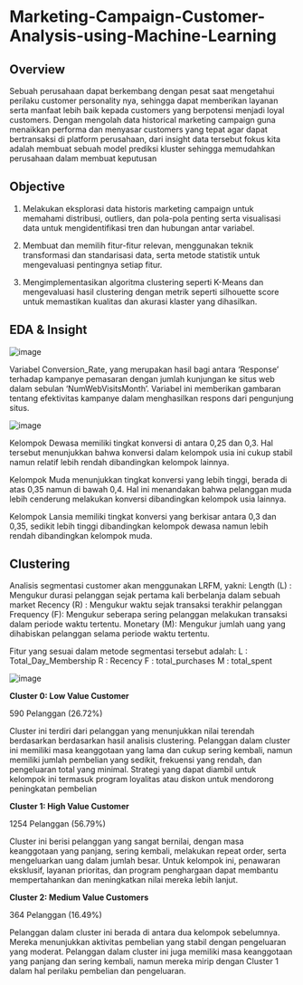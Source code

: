 ﻿# Marketing-Campaign-Customer-Analysis-using-Machine-Learning


## Overview

Sebuah perusahaan dapat berkembang dengan pesat saat mengetahui perilaku customer personality nya, sehingga dapat memberikan layanan serta manfaat lebih baik kepada customers yang berpotensi menjadi loyal customers. Dengan mengolah data historical marketing campaign guna menaikkan performa dan menyasar customers yang tepat agar dapat bertransaksi di platform perusahaan, dari insight data tersebut fokus kita adalah membuat sebuah model prediksi kluster sehingga memudahkan perusahaan dalam membuat keputusan 

## Objective

1. Melakukan eksplorasi data historis marketing campaign untuk memahami distribusi, outliers, dan pola-pola penting serta visualisasi data untuk mengidentifikasi tren dan hubungan antar variabel.

2. Membuat dan memilih fitur-fitur relevan, menggunakan teknik transformasi dan standarisasi data, serta metode statistik untuk mengevaluasi pentingnya setiap fitur.

3. Mengimplementasikan algoritma clustering seperti K-Means dan mengevaluasi hasil clustering dengan metrik seperti silhouette score untuk memastikan kualitas dan akurasi klaster yang dihasilkan.


## EDA & Insight
![image](https://github.com/txtmeyen11/Marketing-Campaign-Customer-Analysis-using-Machine-Learning/assets/126081314/65d959a7-21e3-4a78-8336-5ab19d8009b2)

Variabel Conversion_Rate, yang merupakan hasil bagi antara ‘Response’ terhadap kampanye pemasaran dengan jumlah kunjungan ke situs web dalam sebulan ‘NumWebVisitsMonth’. Variabel ini memberikan gambaran tentang efektivitas kampanye dalam menghasilkan respons dari pengunjung situs.

![image](https://github.com/txtmeyen11/Marketing-Campaign-Customer-Analysis-using-Machine-Learning/assets/126081314/127821c6-ccd9-4c7f-93ef-726da608dcce)

Kelompok Dewasa memiliki tingkat konversi di antara 0,25 dan 0,3. Hal tersebut menunjukkan bahwa konversi dalam kelompok usia ini cukup stabil namun relatif lebih rendah dibandingkan kelompok lainnya.

Kelompok Muda menunjukkan tingkat konversi yang lebih tinggi, berada di atas 0,35 namun di bawah 0,4. Hal ini menandakan bahwa pelanggan muda lebih cenderung melakukan konversi dibandingkan kelompok usia lainnya.

Kelompok Lansia memiliki tingkat konversi yang berkisar antara 0,3 dan 0,35, sedikit lebih tinggi dibandingkan kelompok dewasa namun lebih rendah dibandingkan kelompok muda.

## Clustering

Analisis segmentasi customer akan menggunakan LRFM, yakni:
Length (L) : Mengukur durasi pelanggan sejak pertama kali berbelanja dalam sebuah market
Recency (R) : Mengukur waktu sejak transaksi terakhir pelanggan
Frequency (F): Mengukur seberapa sering pelanggan melakukan transaksi dalam periode waktu tertentu.
Monetary (M): Mengukur jumlah uang yang dihabiskan pelanggan selama periode waktu tertentu.

Fitur yang sesuai dalam metode segmentasi tersebut adalah:
L : Total_Day_Membership
R : Recency
F : total_purchases
M : total_spent

![image](https://github.com/txtmeyen11/Marketing-Campaign-Customer-Analysis-using-Machine-Learning/assets/126081314/3bc13054-8844-4e2d-a833-e3014bf1b875)

**Cluster 0: Low Value Customer**

590 Pelanggan (26.72%)

Cluster ini terdiri dari pelanggan yang menunjukkan nilai terendah berdasarkan berdasarkan hasil analisis clustering. Pelanggan dalam cluster ini memiliki masa keanggotaan yang lama dan cukup sering kembali, namun memiliki jumlah pembelian yang sedikit, frekuensi yang rendah, dan pengeluaran total yang minimal. Strategi yang dapat diambil untuk kelompok ini termasuk program loyalitas atau diskon untuk mendorong peningkatan pembelian

**Cluster 1: High Value Customer**

1254 Pelanggan (56.79%)

Cluster ini berisi pelanggan yang sangat bernilai, dengan masa keanggotaan yang panjang, sering kembali, melakukan repeat order, serta mengeluarkan uang dalam jumlah besar. Untuk kelompok ini, penawaran eksklusif, layanan prioritas, dan program penghargaan dapat membantu mempertahankan dan meningkatkan nilai mereka lebih lanjut.

**Cluster 2: Medium Value Customers**

364 Pelanggan (16.49%)

Pelanggan dalam cluster ini berada di antara dua kelompok sebelumnya. Mereka menunjukkan aktivitas pembelian yang stabil dengan pengeluaran yang moderat. Pelanggan dalam cluster ini juga memiliki masa keanggotaan yang panjang dan sering kembali, namun mereka mirip dengan Cluster 1 dalam hal perilaku pembelian dan pengeluaran.
